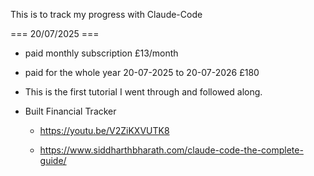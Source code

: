 This is to track my progress with Claude-Code

=== 20/07/2025 ===
- paid monthly subscription £13/month
- paid for the whole year 20-07-2025 to 20-07-2026 £180
- This is the first tutorial I went through and followed along.

- Built Financial Tracker

    - https://youtu.be/V2ZiKXVUTK8

    - https://www.siddharthbharath.com/claude-code-the-complete-guide/
